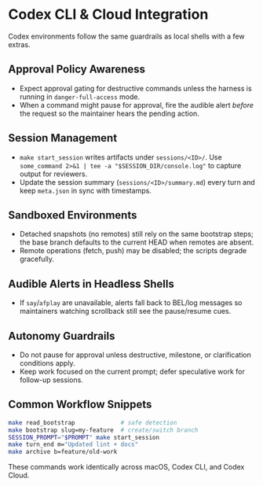 # Codex CLI & Cloud Integration

Codex environments follow the same guardrails as local shells with a few extras.

## Approval Policy Awareness
- Expect approval gating for destructive commands unless the harness is running
  in `danger-full-access` mode.
- When a command might pause for approval, fire the audible alert *before* the
  request so the maintainer hears the pending action.

## Session Management
- `make start_session` writes artifacts under `sessions/<ID>/`. Use
  `some_command 2>&1 | tee -a "$SESSION_DIR/console.log"` to capture output for
  reviewers.
- Update the session summary (`sessions/<ID>/summary.md`) every turn and keep
  `meta.json` in sync with timestamps.

## Sandboxed Environments
- Detached snapshots (no remotes) still rely on the same bootstrap steps; the
  base branch defaults to the current HEAD when remotes are absent.
- Remote operations (fetch, push) may be disabled; the scripts degrade gracefully.

## Audible Alerts in Headless Shells
- If `say`/`afplay` are unavailable, alerts fall back to BEL/log messages so
  maintainers watching scrollback still see the pause/resume cues.

## Autonomy Guardrails
- Do not pause for approval unless destructive, milestone, or clarification
  conditions apply.
- Keep work focused on the current prompt; defer speculative work for follow-up
  sessions.

## Common Workflow Snippets
```bash
make read_bootstrap             # safe detection
make bootstrap slug=my-feature  # create/switch branch
SESSION_PROMPT="$PROMPT" make start_session
make turn_end m="Updated lint + docs"
make archive b=feature/old-work
```

These commands work identically across macOS, Codex CLI, and Codex Cloud.
